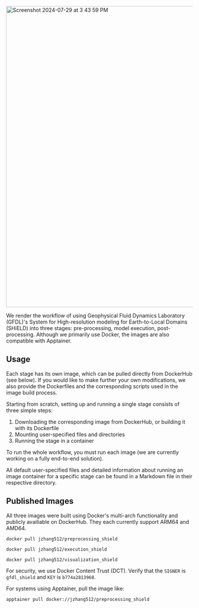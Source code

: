 <img width="813" alt="Screenshot 2024-07-29 at 3 43 59 PM" src="https://github.com/user-attachments/assets/425090e3-0406-4a21-b06f-024b9258b2c7">

We render the workflow of using Geophysical Fluid Dynamics Laboratory (GFDL)'s System for High-resolution modeling for Earth-to-Local Domains (SHiELD) into three stages: pre-processing, model execution, post-processing. Although we primarily use Docker, the images are also compatible with Apptainer.

## Usage
Each stage has its own image, which can be pulled directly from DockerHub (see below). If you would like to make further your own modifications, we also provide the Dockerfiles and the corresponding scripts used in the image build process. 

Starting from scratch, setting up and running a single stage consists of three simple steps:

1. Downloading the corresponding image from DockerHub, or building it with its Dockerfile
2. Mounting user-specified files and directories
3. Running the stage in a container

To run the whole workflow, you must run each image (we are currently working on a fully end-to-end solution).

All default user-specified files and detailed information about running an image container for a specific stage can be found in a Markdown file in their respective directory.


## Published Images
All three images were built using Docker's multi-arch functionality and publicly availiable on DockerHub. They each currently support ARM64 and AMD64.

```
docker pull jzhang512/preprocessing_shield
```

```
docker pull jzhang512/execution_shield
```

```
docker pull jzhang512/visualization_shield
```

For security, we use Docker Content Trust (DCT). Verify that the `SIGNER` is `gfdl_shield` and `KEY` is `b774a2813968`.

For systems using Apptainer, pull the image like:

```
apptainer pull docker://jzhang512/preprocessing_shield
```
